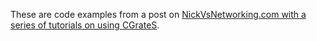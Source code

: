 These are code examples from a post on [NickVsNetworking.com with a series of tutorials on using CGrateS](https://nickvsnetworking.com/tag/cgrates/).

